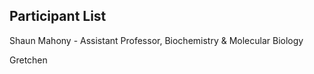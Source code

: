 ## Participant List

Shaun Mahony - Assistant Professor, Biochemistry & Molecular Biology

Gretchen
